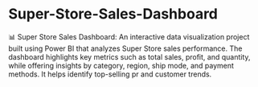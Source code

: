 # Super-Store-Sales-Dashboard
📊 Super Store Sales Dashboard: An interactive data visualization project built using Power BI that analyzes Super Store sales performance. The dashboard highlights key metrics such as total sales, profit, and quantity, while offering insights by category, region, ship mode, and payment methods. It helps identify top-selling pr and customer trends.
